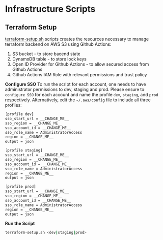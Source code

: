 # Infrastructure Scripts

## Terraform Setup
[terraform-setup.sh](terraform-setup.sh) scripts creates the resources necessary to manage terraform backend on AWS S3 using Github Actions:
1. S3 bucket - to store bacend state
2. DynamoDB table - to store lock keys
3. Open ID Provider for Github Actions - to allow secured access from Github Actions
4. Github Actions IAM Role with relevant permissions and trust policy

**Configure SSO**
To run the script for each account, one needs to have administrator permissions to dev, staging and prod.
Please ensure to `configure SSO` for each account and name the profile `dev`, `staging`, and `prod` respectively.
Alternatively, edit the `~/.aws/config` file to include all three profiles:
```bash
[profile dev]
sso_start_url = __CHANGE_ME__
sso_region = __CHANGE_ME__
sso_account_id = __CHANGE_ME__
sso_role_name = AdministratorAccess
region = __CHANGE_ME__
output = json

[profile staging]
sso_start_url = __CHANGE_ME__
sso_region = __CHANGE_ME__
sso_account_id = __CHANGE_ME__
sso_role_name = AdministratorAccess
region = __CHANGE_ME__
output = json

[profile prod]
sso_start_url = __CHANGE_ME__
sso_region = __CHANGE_ME__
sso_account_id = __CHANGE_ME__
sso_role_name = AdministratorAccess
region = __CHANGE_ME__
output = json
```

**Run the Script**
```bash
terraform-setup.sh <dev|staging|prod>
```